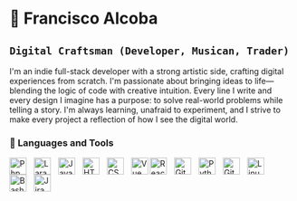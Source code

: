 # 🐺 Francisco Alcoba

**`Digital Craftsman (Developer, Musican, Trader)`**
---
I'm an indie full-stack developer with a strong artistic side, crafting digital experiences from scratch. I'm passionate about bringing ideas to life—blending the logic of code with creative intuition. Every line I write and every design I imagine has a purpose: to solve real-world problems while telling a story. I'm always learning, unafraid to experiment, and I strive to make every project a reflection of how I see the digital world.

### 🧰 Languages and Tools

<img align="left" alt="Php" width="30px" style="padding-right:10px" src="https://cdn.jsdelivr.net/gh/devicons/devicon@latest/icons/php/php-original.svg" />   
<img align="left" alt="Laravel" width="30px" style="padding-right:10px" src="https://cdn.jsdelivr.net/gh/devicons/devicon@latest/icons/laravel/laravel-original.svg" />
<img align="left" alt="JavaScript" width="30px" style="padding-right:10px;" src="https://cdn.jsdelivr.net/gh/devicons/devicon/icons/javascript/javascript-plain.svg" />
<img align="left" alt="HTML" width="30px" style="padding-right:10px;" src="https://cdn.jsdelivr.net/gh/devicons/devicon/icons/html5/html5-plain.svg" />
<img align="left" alt="CSS" width="30px" style="padding-right:10px;" src="https://cdn.jsdelivr.net/gh/devicons/devicon/icons/css3/css3-plain.svg" />
<img align="left" alt="Vue" width="30px" src="https://cdn.jsdelivr.net/gh/devicons/devicon@latest/icons/vuejs/vuejs-plain-wordmark.svg" />          
<img align="left" alt="React" width="30px" style="padding-right:10px;" src="https://cdn.jsdelivr.net/gh/devicons/devicon/icons/react/react-original.svg" />
<img align="left" alt="Git" width="30px" style="padding-right:10px;" src="https://cdn.jsdelivr.net/gh/devicons/devicon/icons/git/git-original.svg" />
<img align="left" alt="Python" width="30px" style="padding-right:10px;" src="https://cdn.jsdelivr.net/gh/devicons/devicon/icons/python/python-plain.svg" />
<img align="left" alt="GitHub" width="30px" style="padding-right:10px;" src="https://cdn.jsdelivr.net/gh/devicons/devicon/icons/github/github-original.svg" />
<img align="left" alt="Linux" width="30px" style="padding-right:10px;" src="https://cdn.jsdelivr.net/gh/devicons/devicon/icons/linux/linux-original.svg" />
<img align="left" alt="Bash" width="30px" style="padding-right:10px;" src="https://cdn.jsdelivr.net/gh/devicons/devicon/icons/bash/bash-original.svg" />
<img align="left" alt="Jira" width="30px" style="padding-right:10px;" src="https://cdn.jsdelivr.net/gh/devicons/devicon@latest/icons/jira/jira-original-wordmark.svg" />          
<br />

#


